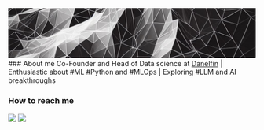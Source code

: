 <img src="https://raw.githubusercontent.com/aaronroman/aaronroman/cfbd7eafa5b495441d874222ec9248365db7cd9b/background_ai_generated.png">
### About me
Co-Founder and Head of Data science at <a href="https://danelfin.com">Danelfin</a> | Enthusiastic about #ML #Python and #MLOps | Exploring #LLM and AI breakthroughs

### How to reach me
<a href="https://linkedin.com/in/aaronroman"><img src="https://img.shields.io/badge/-aaronroman-gray?style=flat-square&logo=Linkedin&logoColor=white&link=https://linkedin.com/in/aaronroman/"></a>
<a href="https://twitter.com/aaronroman"><img src="https://img.shields.io/badge/-aaronroman-blue?style=flat-square&logo=Twitter&logoColor=white&link=https://twitter.com/aaronroman"></a>


<!--https://twitter.com/aaronroman
**aaronroman/aaronroman** is a ✨ _special_ ✨ repository because its `README.md` (this file) appears on your GitHub profile.

Here are some ideas to get you started:

- 🔭 I’m currently working on ...
- 🌱 I’m currently learning ...
- 👯 I’m looking to collaborate on ...
- 🤔 I’m looking for help with ...
- 💬 Ask me about ...
- 📫 How to reach me: ...
- 😄 Pronouns: ...
- ⚡ Fun fact: ...
-->
